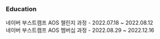 ### Education

네이버 부스트캠프 AOS 챌린지 과정 - 2022.07.18 ~ 2022.08.12  
네이버 부스트캠프 AOS 멤버십 과정 - 2022.08.29 ~ 2022.12.16

<!--https://img.shields.io/badge/텍스트-뱃지컬러?style=flat-square&logo=이모지이름&logoColor=white-->

<!-- <h3 align="center"><b>🛠 Tech Stack 🛠</b></h3> -->
<!-- </br> -->
<!-- <p align="center"> -->
<!-- <img src="https://img.shields.io/badge/JavaScript-F7DF1E?style=flat-square&logo=JavaScript&logoColor=white"/></a> &nbsp -->
<!-- <img src="https://img.shields.io/badge/MySQL-4479A1?style=flat-square&logo=MySQL&logoColor=white"/></a> &nbsp  -->
<!-- <img src="https://img.shields.io/badge/Android-3DDC84?style=flat-square&logo=Android&logoColor=white"/></a> &nbsp -->
<!-- <img src="https://img.shields.io/badge/Spring-47A248?style=flat-square&logo=Spring&logoColor=white"/></a> &nbsp </br></br> -->

<!-- [![Solved.ac프로필](http://mazassumnida.wtf/api/v2/generate_badge?boj=dlwlgns1240)](https://solved.ac/dlwlgns1240) -->

<!-- </p> -->
